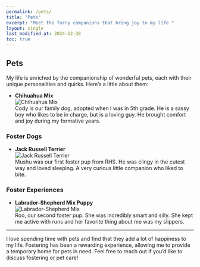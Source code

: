 ```yaml
---
permalink: /pets/
title: "Pets"
excerpt: "Meet the furry companions that bring joy to my life."
layout: single
last_modified_at: 2024-12-28
toc: true
---
```


## Pets
My life is enriched by the companionship of wonderful pets, each with their unique personalities and quirks. Here’s a little about them:

- **Chihuahua Mix**  
  ![Chihuahua Mix](assets/images/cody.jpeg)  
  Cody is our family dog, adopted when I was in 5th grade. He is a sassy boy who likes to be in charge, but is a loving guy. He brought comfort and joy during my formative years.


### Foster Dogs
- **Jack Russell Terrier**  
  ![Jack Russell Terrier](assets/images/mushu.jpeg)  
  Mushu was our first foster pup from RHS. He was clingy in the cutest way and loved sleeping. A very curious little companion who liked to bite.

### Foster Experiences
- **Labrador-Shepherd Mix Puppy**  
  ![Labrador-Shepherd Mix](assets/images/roo.jpeg)  
  Roo, our second foster pup. She was incredibly smart and silly. She kept me active with runs and her favorite thing about me was my slippers.

---
I love spending time with pets and find that they add a lot of happiness to my life.    Fostering has been a rewarding experience, allowing me to provide a temporary home for pets in need. Feel free to reach out if you’d like to discuss fostering or pet care!
